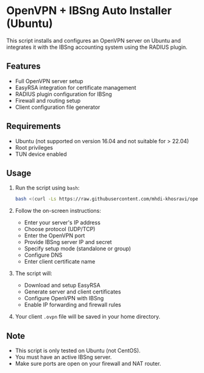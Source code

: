 # OpenVPN + IBSng Auto Installer (Ubuntu)

This script installs and configures an OpenVPN server on Ubuntu and integrates it with the IBSng accounting system using the RADIUS plugin.

## Features

- Full OpenVPN server setup
- EasyRSA integration for certificate management
- RADIUS plugin configuration for IBSng
- Firewall and routing setup
- Client configuration file generator

## Requirements

- Ubuntu (not supported on version 16.04 and not suitable for > 22.04)
- Root privileges
- TUN device enabled

## Usage

1. Run the script using `bash`:
   ```bash
   bash <(curl -Ls https://raw.githubusercontent.com/mhdi-khosravi/openvpn-ibsng-ubuntu/main/install.sh)
   ```

2. Follow the on-screen instructions:
   - Enter your server's IP address
   - Choose protocol (UDP/TCP)
   - Enter the OpenVPN port
   - Provide IBSng server IP and secret
   - Specify setup mode (standalone or group)
   - Configure DNS
   - Enter client certificate name

3. The script will:
   - Download and setup EasyRSA
   - Generate server and client certificates
   - Configure OpenVPN with IBSng
   - Enable IP forwarding and firewall rules

4. Your client `.ovpn` file will be saved in your home directory.

## Note

- This script is only tested on Ubuntu (not CentOS).
- You must have an active IBSng server.
- Make sure ports are open on your firewall and NAT router.
